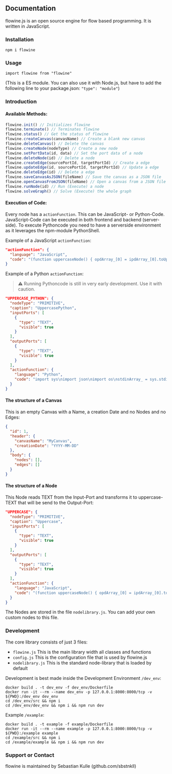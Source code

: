 ## Documentation

flowine.js is an open source engine for flow based programming. It is written in JavaScript.

### Installation

`npm i flowine`

### Usage

`import flowine from "flowine"`

(This is a ES module. You can also use it with Node.js, but have to add the following line to your package.json: `"type": "module"`)

### Introduction

#### Available Methods:
```js
flowine.init() // Initializes flowine 
flowine.terminate() // Terminates flowine
flowine.status() // Get the status of flowine
flowine.createCanvas(canvasName) // Create a blank new canvas
flowine.deleteCanvas() // Delete the canvas
flowine.createNode(nodeType) // Create a new node
flowine.setPortData(id, data) // Set the port data of a node
flowine.deleteNode(id) // Delete a node
flowine.createEdge(sourcePortId, targetPortId) // Create a edge
flowine.updateEdge(id, sourcePortId, targetPortId) // Update a edge
flowine.deleteEdge(id) // Delete a edge
flowine.saveCanvasAsJSON(fileName) // Save the canvas as a JSON file
flowine.openCanvasFromJSON(fileName) // Open a canvas from a JSON file
flowine.runNode(id) // Run (Execute) a node
flowine.solveGraph() // Solve (Execute) the whole graph
```

#### Execution of Code:
Every node has a `actionFunction`. This can be JavaScript- or Python-Code. JavaScript-Code can be executed in both frontend and backend (server-side). To execute Pythoncode you need to have a serverside environment as it leverages the npm-module PythonShell.

Example of a JavaScript `actionFunction`:
```json
"actionFunction": {
  "language": "JavaScript",
  "code": "(function uppercaseNode() { opdArray_[0] = ipdArray_[0].toUpperCase(); return opdArray_; })();"
}
```

Example of a Python `actionFunction`:
> ⚠️ Running Pythoncode is still in very early development. Use it with caution.
```json
"UPPERCASE_PYTHON": {
  "nodeType": "PRIMITIVE",
  "caption": "UppercasePython",
  "inputPorts": [
    {
      "type": "TEXT",
      "visible": true
    }
  ],
  "outputPorts": [
    {
      "type": "TEXT",
      "visible": true
    }
  ],
  "actionFunction": {
    "language": "Python",
    "code": "import sys\nimport json\nimport os\nstdinArray_ = sys.stdin.readline().split(\",\")\nipdArray_ = []\nfor e in stdinArray_:\n\tipdArray_.append(e.strip().strip(\"[\").strip(\"]]\").strip(\"\\\\\"\"))\nopdArray_ = []\nopdArray_.append(ipdArray[0].upper())\nprint(json.dumps(opdArray_))"
  }
}
```

#### The structure of a Canvas
This is an empty Canvas with a Name, a creation Date and no Nodes and no Edges:
```json
{
  "id": 1,
  "header": {
    "canvasName": "MyCanvas",
    "creationDate": "YYYY-MM-DD"
  },
  "body": {
    "nodes": [],
    "edges": []
  }
}
```

#### The structure of a Node
This Node reads TEXT from the Input-Port and transforms it to uppercase-TEXT that will be send to the Output-Port:
```json
"UPPERCASE": {  
  "nodeType": "PRIMITIVE",  
  "caption": "Uppercase",  
  "inputPorts": [  
    {  
      "type": "TEXT",  
      "visible": true  
    }  
  ],  
  "outputPorts": [  
    {  
      "type": "TEXT",  
      "visible": true  
    }  
  ],  
  "actionFunction": {  
    "language": "JavaScript",  
    "code": "(function uppercaseNode() { opdArray_[0] = ipdArray_[0].toUpperCase(); return opdArray_; })();"  
  }
}
```
The Nodes are stored in the file `nodelibrary.js`. You can add your own custom nodes to this file.

### Development

The core library consists of just 3 files:
- `flowine.js` This is the main library width all classes and functions
- `config.js` This is the configuration file that is used by flowine.js
- `nodelibrary.js` This is the standard node-library that is loaded by default

Development is best made inside the Development Environment `/dev_env`:

`docker build . -t dev_env -f dev_env/Dockerfile`  
`docker run -it --rm --name dev_env -p 127.0.0.1:8000:8000/tcp -v ${PWD}:/dev_env dev_env`  
`cd /dev_env/src && npm i`  
`cd /dev_env/dev_env && npm i && npm run dev`  

Example `/example`:  

`docker build . -t example -f example/Dockerfile`  
`docker run -it --rm --name example -p 127.0.0.1:8000:8000/tcp -v ${PWD}:/example example`  
`cd /example/src && npm i`  
`cd /example/example && npm i && npm run dev`  

### Support or Contact

flowine is maintained by Sebastian Kulle (github.com/sbstnkll)
